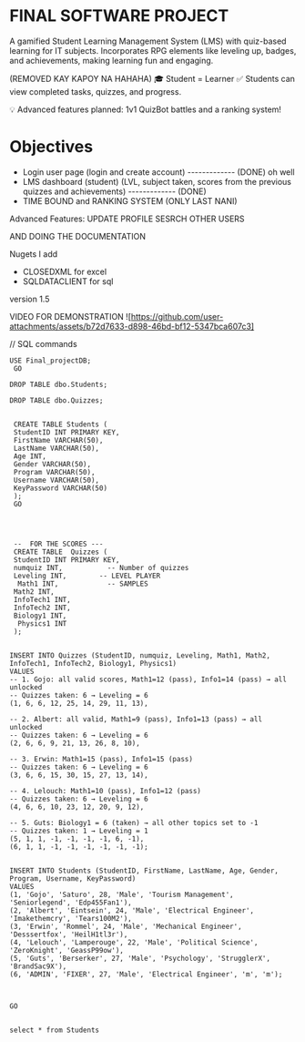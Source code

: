 # FINAL SOFTWARE PROJECT


A gamified Student Learning Management System (LMS) with quiz-based learning for IT subjects.
Incorporates RPG elements like leveling up, badges, and achievements, making learning fun and engaging.

(REMOVED KAY KAPOY NA HAHAHA)
🎓 Student = Learner
✅ Students can view completed tasks, quizzes, and progress.

💡 Advanced features planned: 1v1 QuizBot battles and a ranking system!

# Objectives

- Login user page (login and create account) ------------- (DONE) oh well
- LMS dashboard (student) (LVL, subject taken, scores from the previous quizzes and achievements) ------------- (DONE)
- TIME BOUND and RANKING SYSTEM (ONLY LAST NANI)



Advanced Features:
UPDATE PROFILE
SESRCH OTHER USERS

AND DOING THE DOCUMENTATION



Nugets I add
- CLOSEDXML for excel 
- SQLDATACLIENT for sql
 




version 1.5

VIDEO FOR DEMONSTRATION
![https://github.com/user-attachments/assets/b72d7633-d898-46bd-bf12-5347bca607c3]






// SQL commands


```
USE Final_projectDB; 
 GO
 
DROP TABLE dbo.Students;

DROP TABLE dbo.Quizzes;

 
 CREATE TABLE Students ( 
 StudentID INT PRIMARY KEY, 
 FirstName VARCHAR(50), 
 LastName VARCHAR(50), 
 Age INT, 
 Gender VARCHAR(50),
 Program VARCHAR(50),
 Username VARCHAR(50), 
 KeyPassword VARCHAR(50)
 ); 
 GO
 



 --  FOR THE SCORES ---
 CREATE TABLE  Quizzes ( 
 StudentID INT PRIMARY KEY, 
 numquiz INT,           -- Number of quizzes
 Leveling INT,        -- LEVEL PLAYER
  Math1 INT,            -- SAMPLES
 Math2 INT, 
 InfoTech1 INT, 
 InfoTech2 INT,
 Biology1 INT, 
  Physics1 INT
 ); 


INSERT INTO Quizzes (StudentID, numquiz, Leveling, Math1, Math2, InfoTech1, InfoTech2, Biology1, Physics1)
VALUES 
-- 1. Gojo: all valid scores, Math1=12 (pass), Info1=14 (pass) → all unlocked
-- Quizzes taken: 6 → Leveling = 6
(1, 6, 6, 12, 25, 14, 29, 11, 13),

-- 2. Albert: all valid, Math1=9 (pass), Info1=13 (pass) → all unlocked
-- Quizzes taken: 6 → Leveling = 6
(2, 6, 6, 9, 21, 13, 26, 8, 10),

-- 3. Erwin: Math1=15 (pass), Info1=15 (pass)
-- Quizzes taken: 6 → Leveling = 6
(3, 6, 6, 15, 30, 15, 27, 13, 14),

-- 4. Lelouch: Math1=10 (pass), Info1=12 (pass)
-- Quizzes taken: 6 → Leveling = 6
(4, 6, 6, 10, 23, 12, 20, 9, 12),

-- 5. Guts: Biology1 = 6 (taken) → all other topics set to -1
-- Quizzes taken: 1 → Leveling = 1
(5, 1, 1, -1, -1, -1, -1, 6, -1),
(6, 1, 1, -1, -1, -1, -1, -1, -1);

 
INSERT INTO Students (StudentID, FirstName, LastName, Age, Gender, Program, Username, KeyPassword) 
VALUES 
(1, 'Gojo', 'Saturo', 28, 'Male', 'Tourism Management', 'Seniorlegend', 'Edp455Fan1'),
(2, 'Albert', 'Eintsein', 24, 'Male', 'Electrical Engineer', 'Imakethemcry', 'Tears100M2'),
(3, 'Erwin', 'Rommel', 24, 'Male', 'Mechanical Engineer', 'Desssertfox', 'HeilH1tl3r'),
(4, 'Lelouch', 'Lamperouge', 22, 'Male', 'Political Science', 'ZeroKnight', 'GeassP99ow'),
(5, 'Guts', 'Berserker', 27, 'Male', 'Psychology', 'StrugglerX', 'BrandSac9X'), 
(6, 'ADMIN', 'FIXER', 27, 'Male', 'Electrical Engineer', 'm', 'm'); 



GO


select * from Students


```





